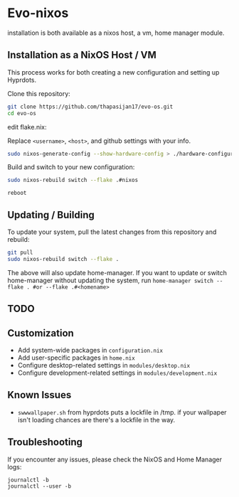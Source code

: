 # Evo-nixos

installation is both available as a nixos host, a vm, home manager module.

## Installation as a NixOS Host / VM

This process works for both creating a new configuration and setting up Hyprdots.

Clone this repository:

```bash
git clone https://github.com/thapasijan17/evo-os.git
cd evo-os
```

edit flake.nix:

Replace `<username>`, `<host>`, and github settings with your info.

```bash
sudo nixos-generate-config --show-hardware-config > ./hardware-configuration.nix
```

Build and switch to your new configuration:

```bash
sudo nixos-rebuild switch --flake .#nixos
```

`reboot`

## Updating / Building

To update your system, pull the latest changes from this repository and rebuild:

```bash
git pull
sudo nixos-rebuild switch --flake .
```

The above will also update home-manager. If you want to update or switch home-manager without updating the system, run `home-manager switch --flake . #or --flake .#<homename>`

## TODO

## Customization

- Add system-wide packages in `configuration.nix`
- Add user-specific packages in `home.nix`
- Configure desktop-related settings in `modules/desktop.nix`
- Configure development-related settings in `modules/development.nix`

## Known Issues

- `swwwallpaper.sh` from hyprdots puts a lockfile in /tmp. if your wallpaper isn't loading chances are there's a lockfile in the way.

## Troubleshooting

If you encounter any issues, please check the NixOS and Home Manager logs:

```
journalctl -b
journalctl --user -b
```
